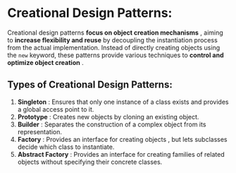 # Creational Design Patterns:

Creational design patterns  **focus on object creation mechanisms** , aiming to **increase flexibility and reuse** by decoupling the instantiation process from the actual implementation. Instead of directly creating objects using the `new` keyword, these patterns provide various techniques to  **control and optimize object creation** .


## Types of Creational Design Patterns:

1) **Singleton** : Ensures that only one instance of a class exists and provides a global access point to it.
2) **Prototype** : Creates new objects by cloning an existing object.
3) **Builder** : Separates the construction of a complex object from its representation.
4) **Factory** : Provides an interface for creating objects , but lets subclasses decide which class to instantiate.
5) **Abstract Factory** : Provides an interface for creating families of related objects without specifying their concrete classes.
